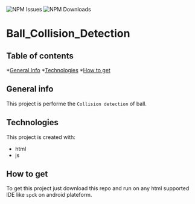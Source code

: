 ![NPM Issues](https://img.shields.io/github/issues/prabhu1122/Ball_Collision_Detection)
![NPM Downloads](https://img.shields.io/github/stars/prabhu1122/Ball_Collision_Detection)


# Ball_Collision_Detection
## Table of contents
*[General Info](#general-info)
*[Technologies](#technologies)
*[How to get](#how-to-get)

## General info
This project is performe the `Collision detection` of ball.

## Technologies
This project is created with:
* html
* js

## How to get
To get this project just download this repo and run on any html supported IDE like `spck` on android plateform.

